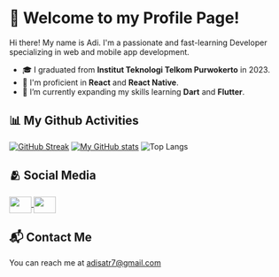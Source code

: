 # 👋 Welcome to my Profile Page!

Hi there! My name is Adi. I'm a passionate and fast-learning Developer specializing in web and mobile app development.

- 🎓 I graduated from **Institut Teknologi Telkom Purwokerto** in 2023.
- 🌟 I'm proficient in **React** and **React Native**.
- 🌱 I’m currently expanding my skills learning **Dart** and **Flutter**.


## 📊 My Github Activities

[![GitHub Streak](https://streak-stats.demolab.com/?user=adisatr7)](https://git.io/streak-stats)
[![My GitHub stats](https://github-readme-stats.vercel.app/api?username=adisatr7)](https://github.com/anuraghazra/github-readme-stats)
![Top Langs](https://github-readme-stats.vercel.app/api/top-langs/?username=adisatr7)


## 🫂 Social Media

<a href="https://www.linkedin.com/in/adisatr7/">
    <img src="https://raw.githubusercontent.com/rahuldkjain/github-profile-readme-generator/master/src/images/icons/Social/linked-in-alt.svg" width=40 height=30 align="center"/>
<a/>

<a href="https://www.linkedin.com/in/adisatr7/">
    <img src="https://raw.githubusercontent.com/rahuldkjain/github-profile-readme-generator/master/src/images/icons/Social/instagram.svg" width=40 height=30 align="center"/>
<a/>


## 📬 Contact Me

You can reach me at [adisatr7@gmail.com](mailto:adisatr7@gmail.com)
